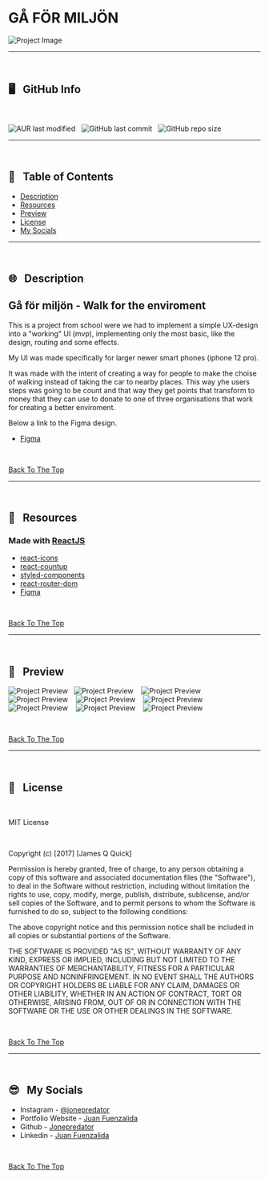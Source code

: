 # __GÅ FÖR MILJÖN__

![Project Image](src/readme_images/project_image.png)



----
</br>

## 🖥️ &nbsp; __GitHub Info__
</br>

![AUR last modified](https://img.shields.io/aur/last-modified/google-chrome?style=plastic) &nbsp; ![GitHub last commit](https://img.shields.io/github/last-commit/Jonepredator/walk-for-the-enviroment?style=plastic) &nbsp; ![GitHub repo size](https://img.shields.io/github/repo-size/Jonepredator/walk-for-the-enviroment?style=plastic)


---
</br>

## 📖 &nbsp; __Table of Contents__


- [Description](#🌐-description)
- [Resources](#🧰-resources)
- [Preview](#👀-preview)
- [License](#📄-license)
- [My Socials](#😎-my-socials)

---
</br>

## 🌐 &nbsp; __Description__

## Gå för miljön - Walk for the enviroment

This is a project from school were we had to implement a simple UX-design into a "working" UI (mvp), implementing only the most basic, like the design, routing and some effects. 

My UI was made specifically for larger newer smart phones (iphone 12 pro).

It was made with the intent of creating a way for people to make the choise of walking instead of taking the car to nearby places. This way yhe users steps was going to be count and that way they get points that transform to money that they can use to donate to one of three organisations that work for creating a better enviroment.

Below a link to the Figma design.
- [Figma](https://www.figma.com/file/EyrKDRV023TsbCvvOMdlIW/g%C3%A5-f%C3%B6r-milj%C3%B6n?node-id=0%3A1)



</br>

[Back To The Top](#read-me-template)


---
</br>

## 🧰 &nbsp; __Resources__

### Made with [ReactJS](https://reactjs.org/)

- [react-icons](https://react-icons.github.io/react-icons/)
- [react-countup](https://www.npmjs.com/package/react-countup)
- [styled-components](https://styled-components.com/)
- [react-router-dom](https://reactrouter.com/web/guides/quick-start)
- [Figma](https://figma.com)

</br>

[Back To The Top](#read-me-template)

---
</br>

## 👀 &nbsp; __Preview__


![Project Preview](src/readme_images/1_start_enter.png) &nbsp;&nbsp;![Project Preview](src//readme_images/2_step-counter.png) &nbsp;&nbsp; ![Project Preview](src/readme_images/3_info_popup.png) &nbsp;&nbsp; ![Project Preview](src/readme_images/4_info_emission.png) &nbsp;&nbsp; ![Project Preview](src/readme_images/5_activity_stats.png) &nbsp;&nbsp; ![Project Preview](src/readme_images/6_activity_total.png) &nbsp;&nbsp; ![Project Preview](src/readme_images/7_points_donation.png) &nbsp;&nbsp; ![Project Preview](src/readme_images/8_example_to_donate.png) &nbsp;&nbsp; ![Project Preview](src/readme_images/9_thank_you.png) 

</br>

[Back To The Top](#read-me-template)

---
</br>

## 📄 &nbsp; __License__

</br>

MIT License

</br>

Copyright (c) [2017] [James Q Quick]

Permission is hereby granted, free of charge, to any person obtaining a copy
of this software and associated documentation files (the "Software"), to deal
in the Software without restriction, including without limitation the rights
to use, copy, modify, merge, publish, distribute, sublicense, and/or sell
copies of the Software, and to permit persons to whom the Software is
furnished to do so, subject to the following conditions:

The above copyright notice and this permission notice shall be included in all
copies or substantial portions of the Software.

THE SOFTWARE IS PROVIDED "AS IS", WITHOUT WARRANTY OF ANY KIND, EXPRESS OR
IMPLIED, INCLUDING BUT NOT LIMITED TO THE WARRANTIES OF MERCHANTABILITY,
FITNESS FOR A PARTICULAR PURPOSE AND NONINFRINGEMENT. IN NO EVENT SHALL THE
AUTHORS OR COPYRIGHT HOLDERS BE LIABLE FOR ANY CLAIM, DAMAGES OR OTHER
LIABILITY, WHETHER IN AN ACTION OF CONTRACT, TORT OR OTHERWISE, ARISING FROM,
OUT OF OR IN CONNECTION WITH THE SOFTWARE OR THE USE OR OTHER DEALINGS IN THE
SOFTWARE.

</br>

[Back To The Top](#read-me-template)

---
</br>

## 😎 &nbsp; __My Socials__

- Instagram - [@jonepredator](https://instagram.com/jonepredator)
- Portfolio Website - [Juan Fuenzalida](https://juanfuenzalida.netlify.app)
- Github - [Jonepredator](https://github.com/Jonepredator)
- Linkedin - [Juan Fuenzalida](https://www.linkedin.com/in/juan-fuenzalida-2b90321b6/)

</br>

[Back To The Top](#read-me-template)